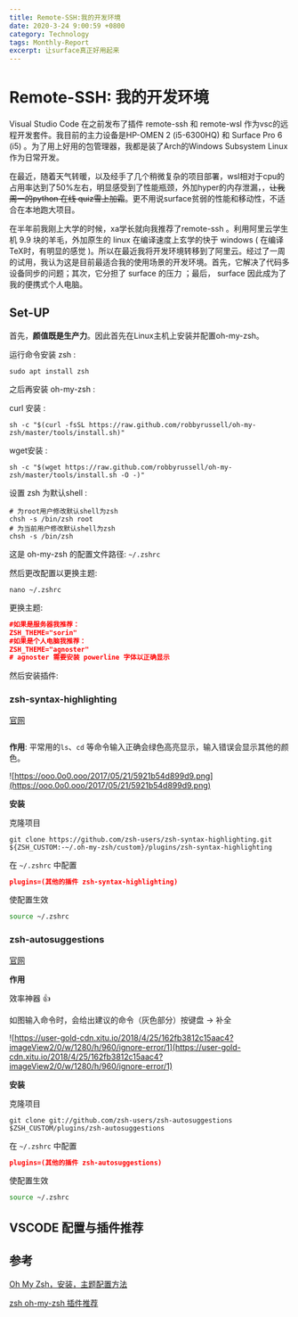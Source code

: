```yaml
---
title: Remote-SSH:我的开发环境
date: 2020-3-24 9:00:59 +0800
category: Technology
tags: Monthly-Report
excerpt: 让surface真正好用起来
---
```


# Remote-SSH: 我的开发环境

Visual Studio Code 在之前发布了插件 remote-ssh 和 remote-wsl 作为vsc的远程开发套件。我目前的主力设备是HP-OMEN 2 (i5-6300HQ) 和 Surface Pro 6 (i5) 。为了用上好用的包管理器，我都是装了Arch的Windows Subsystem Linux 作为日常开发。

在最近，随着天气转暖，以及经手了几个稍微复杂的项目部署，wsl相对于cpu的占用率达到了50%左右，明显感受到了性能瓶颈，外加hyper的内存泄漏，，<del>让我周一的python 在线 quiz雪上加霜</del>。更不用说surface贫弱的性能和移动性，不适合在本地跑大项目。

在半年前我刚上大学的时候，xa学长就向我推荐了remote-ssh 。利用阿里云学生机 9.9 块的羊毛，外加原生的 linux 在编译速度上玄学的快于 windows ( 在编译TeX时，有明显的感觉 )。所以在最近我将开发环境转移到了阿里云。经过了一周的试用，我认为这是目前最适合我的使用场景的开发环境。首先，它解决了代码多设备同步的问题；其次，它分担了 surface 的压力 ；最后， surface 因此成为了我的便携式个人电脑。

## Set-UP

首先，**颜值既是生产力**。因此首先在Linux主机上安装并配置oh-my-zsh。

运行命令安装 zsh :

```shell
sudo apt install zsh
```

之后再安装 oh-my-zsh :

curl 安装 :

```shell
sh -c "$(curl -fsSL https://raw.github.com/robbyrussell/oh-my-zsh/master/tools/install.sh)"
```

wget安装 :

```shell
sh -c "$(wget https://raw.github.com/robbyrussell/oh-my-zsh/master/tools/install.sh -O -)"
```

设置 zsh 为默认shell :

```shell
# 为root用户修改默认shell为zsh
chsh -s /bin/zsh root
# 为当前用户修改默认shell为zsh
chsh -s /bin/zsh
```

这是 oh-my-zsh 的配置文件路径: `~/.zshrc`

然后更改配置以更换主题: 

```shell
nano ~/.zshrc
```

更换主题:

```json
#如果是服务器我推荐：
ZSH_THEME="sorin"
#如果是个人电脑我推荐：
ZSH_THEME="agnoster"
# agnoster 需要安装 powerline 字体以正确显示
```

然后安装插件: 

### zsh-syntax-highlighting

[官网](https://github.com/zsh-users/zsh-syntax-highlighting)

```

```

**作用**:  平常用的`ls`、`cd` 等命令输入正确会绿色高亮显示，输入错误会显示其他的颜色。

![https://ooo.0o0.ooo/2017/05/21/5921b54d899d9.png](https://ooo.0o0.ooo/2017/05/21/5921b54d899d9.png)

**安装**

克隆项目

```shell
git clone https://github.com/zsh-users/zsh-syntax-highlighting.git ${ZSH_CUSTOM:-~/.oh-my-zsh/custom}/plugins/zsh-syntax-highlighting
```

在 `~/.zshrc` 中配置

```json
plugins=(其他的插件 zsh-syntax-highlighting)
```

使配置生效

```bash
source ~/.zshrc
```



### zsh-autosuggestions

[官网](https://github.com/zsh-users/zsh-autosuggestions)

**作用**

效率神器 👍

如图输入命令时，会给出建议的命令（灰色部分）按键盘 → 补全

![https://user-gold-cdn.xitu.io/2018/4/25/162fb3812c15aac4?imageView2/0/w/1280/h/960/ignore-error/1](https://user-gold-cdn.xitu.io/2018/4/25/162fb3812c15aac4?imageView2/0/w/1280/h/960/ignore-error/1)

**安装**

克隆项目

```shell
git clone git://github.com/zsh-users/zsh-autosuggestions $ZSH_CUSTOM/plugins/zsh-autosuggestions
```

在 `~/.zshrc` 中配置

```json
plugins=(其他的插件 zsh-autosuggestions)
```

使配置生效

```bash
source ~/.zshrc
```



## VSCODE 配置与插件推荐



## 参考

[Oh My Zsh，安装，主题配置方法](https://zhuanlan.zhihu.com/p/35283688)

[zsh oh-my-zsh 插件推荐](https://juejin.im/entry/5ae00e54f265da0b8635ea5c)